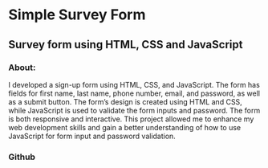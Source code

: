 # Simple Survey Form

## Survey form using HTML, CSS and JavaScript

### About: 

I developed a sign-up form using HTML, CSS, and JavaScript. The form has fields for first name, last name, phone number, email, and password, as well as a submit button. The form’s design is created using HTML and CSS, while JavaScript is used to validate the form inputs and password. The form is both responsive and interactive. This project allowed me to enhance my web development skills and gain a better understanding of how to use JavaScript for form input and password validation.

### Github


